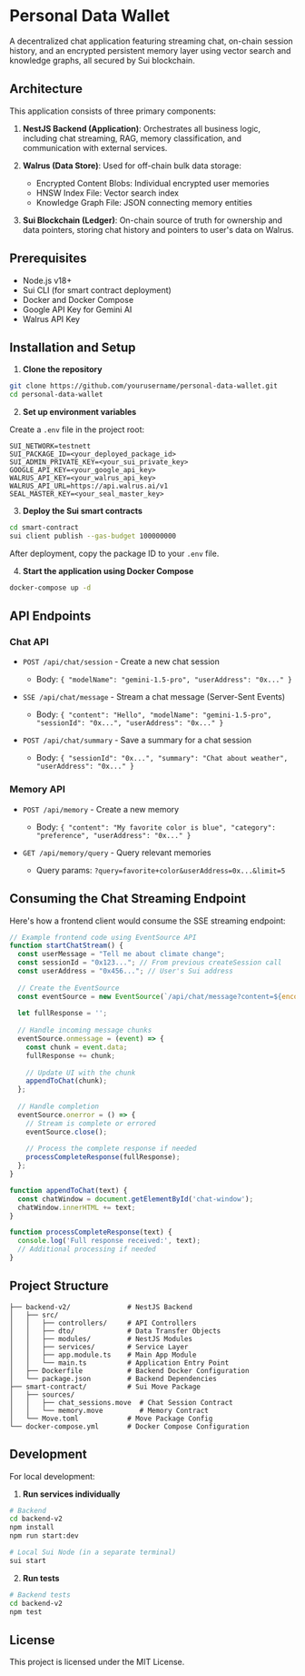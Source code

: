 # Personal Data Wallet

A decentralized chat application featuring streaming chat, on-chain session history, and an encrypted persistent memory layer using vector search and knowledge graphs, all secured by Sui blockchain.

## Architecture

This application consists of three primary components:

1. **NestJS Backend (Application)**: Orchestrates all business logic, including chat streaming, RAG, memory classification, and communication with external services.

2. **Walrus (Data Store)**: Used for off-chain bulk data storage:
   - Encrypted Content Blobs: Individual encrypted user memories
   - HNSW Index File: Vector search index
   - Knowledge Graph File: JSON connecting memory entities

3. **Sui Blockchain (Ledger)**: On-chain source of truth for ownership and data pointers, storing chat history and pointers to user's data on Walrus.

## Prerequisites

- Node.js v18+
- Sui CLI (for smart contract deployment)
- Docker and Docker Compose
- Google API Key for Gemini AI
- Walrus API Key

## Installation and Setup

1. **Clone the repository**

```bash
git clone https://github.com/yourusername/personal-data-wallet.git
cd personal-data-wallet
```

2. **Set up environment variables**

Create a `.env` file in the project root:

```
SUI_NETWORK=testnett
SUI_PACKAGE_ID=<your_deployed_package_id>
SUI_ADMIN_PRIVATE_KEY=<your_sui_private_key>
GOOGLE_API_KEY=<your_google_api_key>
WALRUS_API_KEY=<your_walrus_api_key>
WALRUS_API_URL=https://api.walrus.ai/v1
SEAL_MASTER_KEY=<your_seal_master_key>
```

3. **Deploy the Sui smart contracts**

```bash
cd smart-contract
sui client publish --gas-budget 100000000
```

After deployment, copy the package ID to your `.env` file.

4. **Start the application using Docker Compose**

```bash
docker-compose up -d
```

## API Endpoints

### Chat API

- `POST /api/chat/session` - Create a new chat session
  - Body: `{ "modelName": "gemini-1.5-pro", "userAddress": "0x..." }`

- `SSE /api/chat/message` - Stream a chat message (Server-Sent Events)
  - Body: `{ "content": "Hello", "modelName": "gemini-1.5-pro", "sessionId": "0x...", "userAddress": "0x..." }`

- `POST /api/chat/summary` - Save a summary for a chat session
  - Body: `{ "sessionId": "0x...", "summary": "Chat about weather", "userAddress": "0x..." }`

### Memory API

- `POST /api/memory` - Create a new memory
  - Body: `{ "content": "My favorite color is blue", "category": "preference", "userAddress": "0x..." }`

- `GET /api/memory/query` - Query relevant memories
  - Query params: `?query=favorite+color&userAddress=0x...&limit=5`

## Consuming the Chat Streaming Endpoint

Here's how a frontend client would consume the SSE streaming endpoint:

```javascript
// Example frontend code using EventSource API
function startChatStream() {
  const userMessage = "Tell me about climate change";
  const sessionId = "0x123..."; // From previous createSession call
  const userAddress = "0x456..."; // User's Sui address
  
  // Create the EventSource
  const eventSource = new EventSource(`/api/chat/message?content=${encodeURIComponent(userMessage)}&sessionId=${sessionId}&userAddress=${userAddress}&modelName=gemini-1.5-pro`);
  
  let fullResponse = '';
  
  // Handle incoming message chunks
  eventSource.onmessage = (event) => {
    const chunk = event.data;
    fullResponse += chunk;
    
    // Update UI with the chunk
    appendToChat(chunk);
  };
  
  // Handle completion
  eventSource.onerror = () => {
    // Stream is complete or errored
    eventSource.close();
    
    // Process the complete response if needed
    processCompleteResponse(fullResponse);
  };
}

function appendToChat(text) {
  const chatWindow = document.getElementById('chat-window');
  chatWindow.innerHTML += text;
}

function processCompleteResponse(text) {
  console.log('Full response received:', text);
  // Additional processing if needed
}
```

## Project Structure

```
├── backend-v2/              # NestJS Backend
│   ├── src/
│   │   ├── controllers/     # API Controllers
│   │   ├── dto/             # Data Transfer Objects
│   │   ├── modules/         # NestJS Modules
│   │   ├── services/        # Service Layer
│   │   ├── app.module.ts    # Main App Module
│   │   └── main.ts          # Application Entry Point
│   ├── Dockerfile           # Backend Docker Configuration
│   └── package.json         # Backend Dependencies
├── smart-contract/          # Sui Move Package
│   ├── sources/
│   │   ├── chat_sessions.move  # Chat Session Contract
│   │   └── memory.move         # Memory Contract
│   └── Move.toml            # Move Package Config
└── docker-compose.yml       # Docker Compose Configuration
```

## Development

For local development:

1. **Run services individually**

```bash
# Backend
cd backend-v2
npm install
npm run start:dev

# Local Sui Node (in a separate terminal)
sui start
```

2. **Run tests**

```bash
# Backend tests
cd backend-v2
npm test
```

## License

This project is licensed under the MIT License.